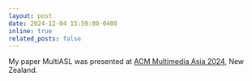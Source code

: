 ```yaml
---
layout: post
date: 2024-12-04 15:59:00-0400
inline: true
related_posts: false
---
```


My paper MultiASL was presented at [ACM Multimedia Asia 2024](https://mmasia2024.org/), New Zealand.